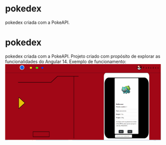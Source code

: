 # pokedex
pokedex criada com a PokeAPI.
# pokedex
pokedex criada com a PokeAPI.
Projeto criado com propósito de explorar as funcionalidades do Angular 14.
Exemplo de funcionamento:
![](https://github.com/joaodevelop/pokedex/blob/main/pokedexG.gif)
